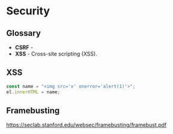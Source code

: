 Security
==

## Glossary

- **CSRF** -
- **XSS** - Cross-site scripting (XSS).

## XSS

```js
const name = "<img src='x' onerror='alert(1)'>";
el.innerHTML = name;
```

## Framebusting

https://seclab.stanford.edu/websec/framebusting/framebust.pdf
